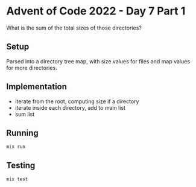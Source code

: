 # Advent of Code 2022 - Day 7 Part 1

What is the sum of the total sizes of those directories?

## Setup

Parsed into a directory tree map, with size values for files and map values
for more directories.

## Implementation

* iterate from the root, computing size if a directory
* iterate inside each directory, add to main list
* sum list

## Running

`mix run`

## Testing

`mix test`

